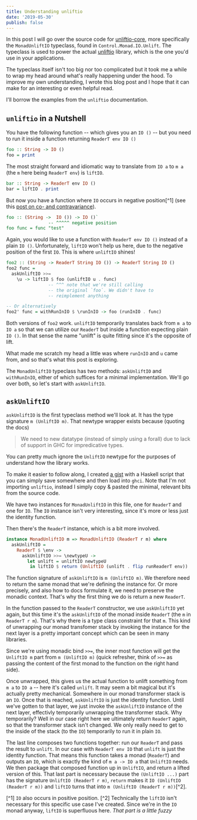```yaml
---
title: Understanding unliftio
date: '2019-05-30'
publish: false
---
```


In this post I will go over the source code for [unliftio-core](https://www.stackage.org/package/unliftio-core), more specifically the `MonadUnliftIO` typeclass, found in `Control.Monad.IO.Unlift`. The typeclass is used to power the actual [unliftio](https://www.stackage.org/package/unliftio) library, which is the one you'd use in your applications.

The typeclass itself isn't too big nor too complicated but it took me a while to wrap my head around what's really happening under the hood. To improve my own understanding, I wrote this blog post and I hope that it can make for an interesting or even helpful read.

I'll borrow the examples from the `unliftio` documentation.

## `unliftio` in a Nutshell

You have the following function -- which gives you an `IO ()` -- but you need to run it inside a function returning `ReaderT env IO ()`

```haskell
foo :: String -> IO ()
foo = print
```

The most straight forward and idiomatic way to translate from `IO a` to `m a` (the `m` here being `ReaderT env`) is `liftIO`.

```haskell
bar :: String -> ReaderT env IO ()
bar = liftIO . print
```

But now you have a function where `IO` occurs in negative position[^1] (see this [post on co- and contravariance](https://www.fpcomplete.com/blog/2016/11/covariance-contravariance)).

```haskell
foo :: (String ->  IO ()) -> IO ()`
                -- ^^^^^ negative position
foo func = func "test"
```

Again, you would like to use a function with `ReaderT env IO ()` instead of a plain `IO ()`. Unfortunately, `liftIO` won't help us here, due to the negative position of the first `IO`. This is where `unliftIO` shines!

```haskell
foo2 :: (String -> ReaderT String IO ()) -> ReaderT String IO ()
foo2 func =
  askUnliftIO >>=
    \u -> liftIO $ foo (unliftIO u . func)
                -- ^^^ note that we're still calling
                -- the original `foo`. We didn't have to
                -- reimplement anything

-- Or alternatively
foo2' func = withRunInIO $ \runInIO -> foo (runInIO . func)
```

Both versions of `foo2` work. `unliftIO` temporarily translates back from `m a` to `IO a` so that we can utilize our `ReaderT` but inside a function expecting plain `IO ()`. In that sense the name "unlift" is quite fitting since it's the opposite of lift.

What made me scratch my head a little was where `runInIO` and `u` came from, and so that's what this post is exploring.

The `MonadUnliftIO` typeclass has two methods: `askUnliftIO` and `withRunInIO`, either of which suffices for a minimal implementation. We'll go over both, so let's start with `askUnliftIO`.

## `askUnliftIO`

`askUnliftIO` is the first typeclass method we'll look at. It has the type signature `m (UnliftIO m)`. That newtype wrapper exists because (quoting the docs)

> We need to new datatype (instead of simply using a forall) due to lack of support in GHC for impredicative types.

You can pretty much ignore the `UnliftIO` newtype for the purposes of understand how the library works.

To make it easier to follow along, I created [a gist](https://gist.github.com/cideM/aa69df23cf8cb50295ed629f2432d6a6) with a Haskell script that you can simply save somewhere and then load into `ghci`. Note that I'm not importing `unliftio`, instead I simply copy & pasted the minimal, relevant bits from the source code.

We have two instances for `MonadUnliftIO` in this file, one for `ReaderT` and one for `IO`. The `IO` instance isn't very interesting, since it's more or less just the identity function.

Then there's the `ReaderT` instance, which is a bit more involved.

```haskell
instance MonadUnliftIO m => MonadUnliftIO (ReaderT r m) where
  askUnliftIO =
    ReaderT $ \env ->
      askUnliftIO >>= \newtypeU ->
        let unlift = unliftIO newtypeU
         in liftIO $ return (UnliftIO (unlift . flip runReaderT env))
```

The function signature of `askUnliftIO` is `m (UnliftIO m)`. We therefore need to return the same monad that we're defining the instance for. Or more precisely, and also how to docs formulate it, we need to preserve the monadic context. That's why the first thing we do is return a new `ReaderT`.

In the function passed to the `ReaderT` constructor, we use `askUnliftIO` yet again, but this time it's the `askUnliftIO` of the monad inside `ReaderT` (the `m` in `ReaderT r m`). That's why there is a type class constraint for that `m`. This kind of unwrapping our monad transfomer stack by invoking the instance for the next layer is a pretty important concept which can be seen in many libraries.

Since we're using monadic bind `>>=`, the inner most function will get the `UnliftIO m` part from `m (UnliftIO m)` (quick refresher, think of `>>=` as passing the content of the first monad to the function on the right hand side).

Once unwrapped, this gives us the actual function to unlift something from `m a` to `IO a` -- here it's called `unlift`. It may seem a bit magical but it's actually pretty mechanical. Somewhere in our monad transformer stack is an `IO`. Once that is reached, `askUnliftIO` is just the identity function. Until we've gotten to that layer, we just invoke the `askUnliftIO` instance of the next layer, effectivly temporarily unwrapping the transformer stack. Why temporarily? Well in our case right here we ultimately return `ReaderT` again, so that the transformer stack isn't changed. We only really need to get to the inside of the stack (to the `IO`) temporarily to run it in plain `IO`.

The last line composes two functions together: run our `ReaderT` and pass the result to `unlift`. In our case with `ReaderT env IO` that `unlift` is just the identity function. That means this function takes a monad (`ReaderT`) and outputs an `IO`, which is exactly the kind of `m a -> IO a` that `UnliftIO` needs. We then package that composed function up in `UnliftIO`, and return a lifted version of this. That last part is necessary because the `(UnliftIO ...)` part has the signature `UnliftIO (ReaderT r m)`, `return` makes it `IO (UnliftIO (ReaderT r m))` and `liftIO` turns that into `m (UnliftIO (ReaderT r m))`[^2].

[^1] `IO` also occurs in positive position.
[^2] Technically the `liftIO` isn't necessary for this specific use case I've created. Since we're in the `IO` monad anyway, `liftIO` is superfluous here.
_That part is a little fuzzy_
